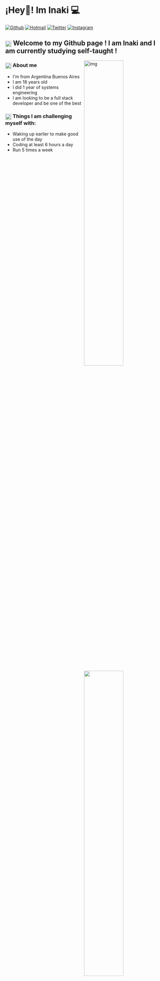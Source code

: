 <h1>¡Hey👋! Im Inaki 💻</h1>

[![Github](https://img.shields.io/badge/-Github-000?style=flat&logo=Github&logoColor=white)](https://github.com/InakiCarcereny)
[![Hotmail](https://img.shields.io/badge/-Gmail-c14438?style=flat&logo=Gmail&logoColor=white)](mailto:inakicarce@hotmail.com.ar)
[![Twitter](https://img.shields.io/badge/-Twitter-000?style=flat&logo=Twitter&logoColor=white)](https://twitter.com/_juancchhi)
[![Instagram](https://img.shields.io/badge/-Instagram-c14438?style=flat&logo=Instagram&logoColor=white)](https://www.instagram.com/inaki.carce/)



<h2><img align='center' src="https://media2.giphy.com/media/QssGEmpkyEOhBCb7e1/200w.webp?cid=790b7611eb2lrpnxhp09xqym8g0kjmn5dyfrazkygqre3nap&ep=v1_stickers_search&rid=200w.webp&ct=s" width="20">  Welcome to my Github page ! I am Inaki and I am currently studying self-taught ! </h2>

<img align="right" alt="img" src="https://media2.giphy.com/media/v1.Y2lkPTc5MGI3NjExZ3c5ZWR2bjExbnBhNDgzaHVjZjFlNGx6ZmE3NzRpZXEzMWEyeGV4OCZlcD12MV9naWZzX3NlYXJjaCZjdD1n/bGgsc5mWoryfgKBx1u/giphy.webp" width="50%" height="50%" />

<h3><img align='center' src="https://media3.giphy.com/media/v1.Y2lkPTc5MGI3NjExdzJ3eGhuNTNlZ3o3a2t6bjIwazF3ZDQwOWU3bGZ4eWdpYWw2NHNjdyZlcD12MV9zdGlja2Vyc19zZWFyY2gmY3Q9cw/v7SjO1ZNywAPY3O1nm/giphy.gif" width="20">  About me</h3>

- I'm from Argentina Buenos Aires
- I am 18 years old
- I did 1 year of systems engineering
- I am looking to be a full stack developer and be one of the best


<h3><img align='center' src="https://media2.giphy.com/media/v1.Y2lkPTc5MGI3NjExZnZiMno1NWF5OTNva3N3OW1wbzc4am1najNvYnFyNnV2cTVobjJwOSZlcD12MV9zdGlja2Vyc19zZWFyY2gmY3Q9cw/ZxKi8YcyJn749KZePH/giphy.webp" width="20"> Things I am challenging myself with:</h3>

- Waking up earlier to make good use of the day
- Coding at least 6 hours a day
- Run 5 times a week



<p>
  <img width="50%" align="right" src="https://github-readme-stats.vercel.app/api?username=InakiCarcereny&show_icons=true&hide_border=true" />
</p>


